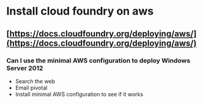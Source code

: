 Install cloud foundry on aws
=====

[https://docs.cloudfoundry.org/deploying/aws/](https://docs.cloudfoundry.org/deploying/aws/)
-----

### Can I use the minimal AWS configuration to deploy Windows Server 2012

* Search the web
* Email pivotal
* Install minimal AWS configuration to see if it works